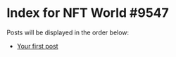 # Index for NFT World #9547
Posts will be displayed in the order below:

- [Your first post](./001-first.md)

